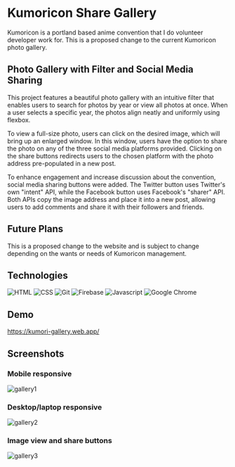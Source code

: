 # Kumoricon Share Gallery
Kumoricon is a portland based anime convention that I do volunteer developer work for. This is a proposed change to the current Kumoricon photo gallery.

## Photo Gallery with Filter and Social Media Sharing
This project features a beautiful photo gallery with an intuitive filter that enables users to search for photos by year or view all photos at once. When a user selects a specific year, the photos align neatly and uniformly using flexbox.

To view a full-size photo, users can click on the desired image, which will bring up an enlarged window. In this window, users have the option to share the photo on any of the three social media platforms provided. Clicking on the share buttons redirects users to the chosen platform with the photo address pre-populated in a new post.

To enhance engagement and increase discussion about the convention, social media sharing buttons were added. The Twitter button uses Twitter's own "intent" API, while the Facebook button uses Facebook's "sharer" API. Both APIs copy the image address and place it into a new post, allowing users to add comments and share it with their followers and friends.

## Future Plans
This is a proposed change to the website and is subject to change depending on the wants or needs of Kumoricon management.


## Technologies

![HTML](https://img.shields.io/badge/HTML-239120?style=for-the-badge&logo=html5&logoColor=white)
![CSS](https://img.shields.io/badge/CSS-239120?&style=for-the-badge&logo=css3&logoColor=white)
![Git](https://img.shields.io/badge/GIT-E44C30?style=for-the-badge&logo=git&logoColor=white)
![Firebase](https://img.shields.io/badge/firebase-%23039BE5.svg?style=for-the-badge&logo=firebase)
![Javascript](https://img.shields.io/badge/JavaScript-F7DF1E?style=for-the-badge&logo=javascript&logoColor=black)
![Google Chrome](https://img.shields.io/badge/Google%20Chrome-4285F4?style=for-the-badge&logo=GoogleChrome&logoColor=white)
## Demo

https://kumori-gallery.web.app/


## Screenshots

### Mobile responsive

![gallery1](https://user-images.githubusercontent.com/48900828/219904514-1e204610-e8e2-4115-be7a-8c541ec279dd.png)

### Desktop/laptop responsive

![gallery2](https://user-images.githubusercontent.com/48900828/219904518-158db05b-a813-4d12-a9c1-cbd4e74bb840.png)

### Image view and share buttons

![gallery3](https://user-images.githubusercontent.com/48900828/219904520-bfd96338-74eb-488f-b283-424111866310.png)
